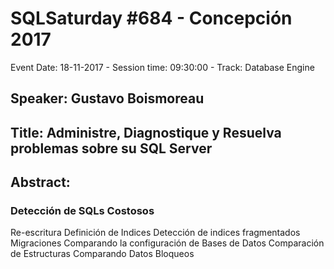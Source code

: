 # SQLSaturday #684 - Concepción 2017
Event Date: 18-11-2017 - Session time: 09:30:00 - Track: Database Engine
## Speaker: Gustavo Boismoreau
## Title: Administre, Diagnostique y Resuelva problemas sobre su SQL Server
## Abstract:
### Detección de SQLs Costosos
Re-escritura
Definición de Indices
Detección de indices fragmentados
Migraciones
        Comparando la configuración de Bases de Datos
        Comparación de Estructuras
        Comparando Datos
Bloqueos
